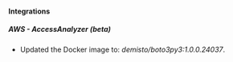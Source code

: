 #### Integrations
##### AWS - AccessAnalyzer (beta)
- Updated the Docker image to: *demisto/boto3py3:1.0.0.24037*.
